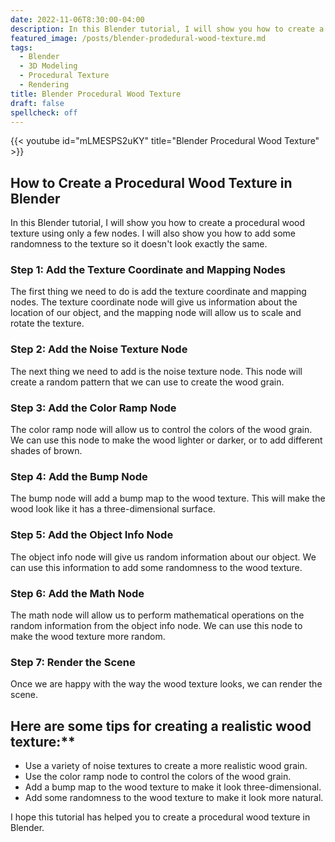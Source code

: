 ```yaml
---
date: 2022-11-06T8:30:00-04:00
description: In this Blender tutorial, I will show you how to create a procedural wood texture using only a few nodes. I will also show you how to add some randomness to the texture so it doesn't look exactly the same.
featured_image: /posts/blender-prodedural-wood-texture.md
tags:
  - Blender
  - 3D Modeling
  - Procedural Texture
  - Rendering
title: Blender Procedural Wood Texture
draft: false
spellcheck: off
---
```


{{< youtube id="mLMESPS2uKY" title="Blender Procedural Wood Texture" >}}

## How to Create a Procedural Wood Texture in Blender

In this Blender tutorial, I will show you how to create a procedural wood texture using only a few nodes. I will also show you how to add some randomness to the texture so it doesn't look exactly the same.

### Step 1: Add the Texture Coordinate and Mapping Nodes

The first thing we need to do is add the texture coordinate and mapping nodes. The texture coordinate node will give us information about the location of our object, and the mapping node will allow us to scale and rotate the texture.

### Step 2: Add the Noise Texture Node

The next thing we need to add is the noise texture node. This node will create a random pattern that we can use to create the wood grain.

### Step 3: Add the Color Ramp Node

The color ramp node will allow us to control the colors of the wood grain. We can use this node to make the wood lighter or darker, or to add different shades of brown.

### Step 4: Add the Bump Node

The bump node will add a bump map to the wood texture. This will make the wood look like it has a three-dimensional surface.

### Step 5: Add the Object Info Node

The object info node will give us random information about our object. We can use this information to add some randomness to the wood texture.

### Step 6: Add the Math Node

The math node will allow us to perform mathematical operations on the random information from the object info node. We can use this node to make the wood texture more random.

### Step 7: Render the Scene

Once we are happy with the way the wood texture looks, we can render the scene.

## Here are some tips for creating a realistic wood texture:\*\*

- Use a variety of noise textures to create a more realistic wood grain.
- Use the color ramp node to control the colors of the wood grain.
- Add a bump map to the wood texture to make it look three-dimensional.
- Add some randomness to the wood texture to make it look more natural.

I hope this tutorial has helped you to create a procedural wood texture in Blender.
